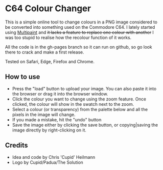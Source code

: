 # C64 Colour Changer

This is a simple online tool to change colours in a PNG image considered to be converted into something used on the Commodore C64. I lately started using [Multipaint](http://multipaint.kameli.net/) and ~~it lacks a feature to replace one colour with another~~ I was too stupid to realise how the recolour function of it works.

All the code is in the gh-pages branch so it can run on github, so go look there to crack and make a first release.

Tested on Safari, Edge, Firefox and Chrome.

## How to use

* Press the "load" button to upload your image. You can also paste it into the browser or drag it into the browser window.
* Click the colour you want to change using the zoom feature. Once clicked, the colour will show in the swatch next to the zoom. 
* Select a colour (or transparency) from the palette below and all the pixels in the image will change.
* If you made a mistake, hit the "undo" button
* Save the image either by clicking the save button, or copying|saving the image directly by right-clicking on it.

## Credits

* Idea and code by Chris 'Cupid' Heilmann
* Logo by Cupid/Padua/The Solution
